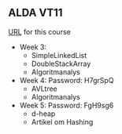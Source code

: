ALDA VT11
--------

[URL](http://ilearn.dsv.su.se/ "Ilearn") for this course


*   Week 3:
    * SimpleLinkedList
    * DoubleStackArray
    * Algoritmanalys
*   Week 4: Password: H7grSpQ
    * AVLtree
    * Algoritmanalys
*   Week 5: Password: FgH9sg6  
    * d-heap
    * Artikel om Hashing
